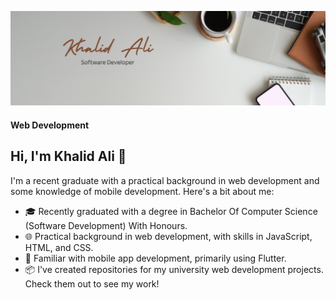 
![Web Development](https://github.com/Khalid-Ali-Farah/Khalid-Ali-Farah/blob/main/Banner.png)

#### Web Development

 ## Hi, I'm Khalid Ali 👋

I'm a recent graduate with a practical background in web development and some knowledge of mobile development. Here's a bit about me:

- 🎓 Recently graduated with a degree in Bachelor Of Computer Science (Software Development) With Honours.
- 🌐 Practical background in web development, with skills in JavaScript, HTML, and CSS.
- 📱 Familiar with mobile app development, primarily using Flutter.
- 📦 I've created repositories for my university web development projects. Check them out to see my work!







